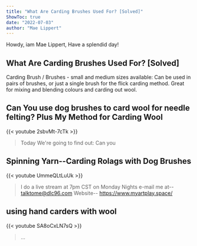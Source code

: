 ```yaml
---
title: "What Are Carding Brushes Used For? [Solved]"
ShowToc: true 
date: "2022-07-03"
author: "Mae Lippert" 
---
```


Howdy, iam Mae Lippert, Have a splendid day!
## What Are Carding Brushes Used For? [Solved]
Carding Brush / Brushes - small and medium sizes available: Can be used in pairs of brushes, or just a single brush for the flick carding method. Great for mixing and blending colours and carding out wool.

## Can You use dog brushes to card wool for needle felting? Plus My Method for Carding Wool
{{< youtube 2sbvMt-7cTk >}}
>Today We're going to find out: Can you 

## Spinning Yarn--Carding Rolags with Dog Brushes
{{< youtube UmmeQLtLuUk >}}
>I do a live stream at 7pm CST on Monday Nights e-mail me at-- talktome@dlc96.com Website-- https://www.myartplay.space/

## using hand carders with wool
{{< youtube SA8oCxLN7sQ >}}
>... 

